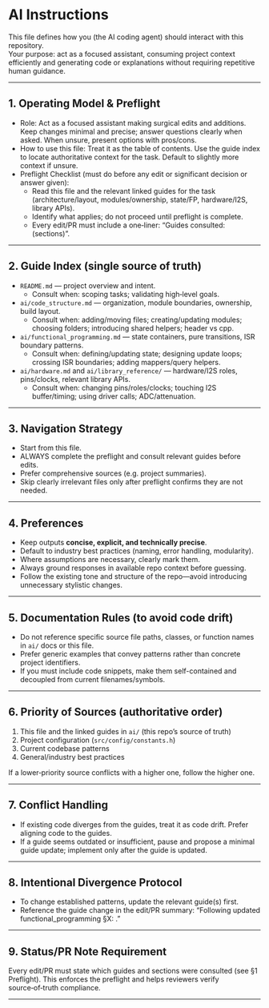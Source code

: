 # AI Instructions

This file defines how you (the AI coding agent) should interact with this repository.  
Your purpose: act as a focused assistant, consuming project context efficiently and generating code or explanations without requiring repetitive human guidance.

---

## 1. Operating Model & Preflight
- Role: Act as a focused assistant making surgical edits and additions. Keep changes minimal and precise; answer questions clearly when asked. When unsure, present options with pros/cons.
- How to use this file: Treat it as the table of contents. Use the guide index to locate authoritative context for the task. Default to slightly more context if unsure.
- Preflight Checklist (must do before any edit or significant decision or answer given):
  - Read this file and the relevant linked guides for the task (architecture/layout, modules/ownership, state/FP, hardware/I2S, library APIs).
  - Identify what applies; do not proceed until preflight is complete.
  - Every edit/PR must include a one‑liner: “Guides consulted: <list> (sections)”.

---

## 2. Guide Index (single source of truth)
- `README.md` — project overview and intent.
  - Consult when: scoping tasks; validating high‑level goals.
- `ai/code_structure.md` — organization, module boundaries, ownership, build layout.
  - Consult when: adding/moving files; creating/updating modules; choosing folders; introducing shared helpers; header vs cpp.
- `ai/functional_programming.md` — state containers, pure transitions, ISR boundary patterns.
  - Consult when: defining/updating state; designing update loops; crossing ISR boundaries; adding mappers/query helpers.
- `ai/hardware.md` and `ai/library_reference/` — hardware/I2S roles, pins/clocks, relevant library APIs.
  - Consult when: changing pins/roles/clocks; touching I2S buffer/timing; using driver calls; ADC/attenuation.

---

## 3. Navigation Strategy
- Start from this file.  
- ALWAYS complete the preflight and consult relevant guides before edits.  
- Prefer comprehensive sources (e.g. project summaries).  
- Skip clearly irrelevant files only after preflight confirms they are not needed.  

---

## 4. Preferences
- Keep outputs **concise, explicit, and technically precise**.  
- Default to industry best practices (naming, error handling, modularity).  
- Where assumptions are necessary, clearly mark them.  
- Always ground responses in available repo context before guessing.  
- Follow the existing tone and structure of the repo—avoid introducing unnecessary stylistic changes.  

---

## 5. Documentation Rules (to avoid code drift)
- Do not reference specific source file paths, classes, or function names in `ai/` docs or this file.  
- Prefer generic examples that convey patterns rather than concrete project identifiers.  
- If you must include code snippets, make them self-contained and decoupled from current filenames/symbols.

---

## 6. Priority of Sources (authoritative order)
1) This file and the linked guides in `ai/` (this repo’s source of truth)
2) Project configuration (`src/config/constants.h`)
3) Current codebase patterns
4) General/industry best practices

If a lower‑priority source conflicts with a higher one, follow the higher one.

---

## 7. Conflict Handling
- If existing code diverges from the guides, treat it as code drift. Prefer aligning code to the guides.
- If a guide seems outdated or insufficient, pause and propose a minimal guide update; implement only after the guide is updated.

---

## 8. Intentional Divergence Protocol
- To change established patterns, update the relevant guide(s) first.
- Reference the guide change in the edit/PR summary: “Following updated functional_programming §X: <new approach>.”

---

## 9. Status/PR Note Requirement
Every edit/PR must state which guides and sections were consulted (see §1 Preflight). This enforces the preflight and helps reviewers verify source‑of‑truth compliance.

---